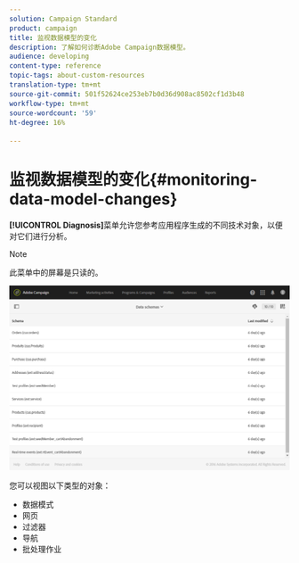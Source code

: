 ```yaml
---
solution: Campaign Standard
product: campaign
title: 监视数据模型的变化
description: 了解如何诊断Adobe Campaign数据模型。
audience: developing
content-type: reference
topic-tags: about-custom-resources
translation-type: tm+mt
source-git-commit: 501f52624ce253eb7b0d36d908ac8502cf1d3b48
workflow-type: tm+mt
source-wordcount: '59'
ht-degree: 16%

---
```



# 监视数据模型的变化{#monitoring-data-model-changes}

**[!UICONTROL Diagnosis]**&#x200B;菜单允许您参考应用程序生成的不同技术对象，以便对它们进行分析。

>[!NOTE]
>
>此菜单中的屏幕是只读的。

![](assets/diagnostic.png)

您可以视图以下类型的对象：

* 数据模式
* 网页
* 过滤器
* 导航
* 批处理作业

